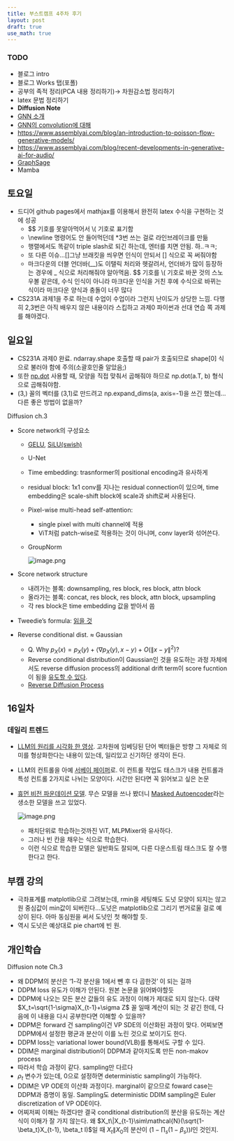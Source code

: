 ```yaml
---
title: 부스트캠프 4주차 후기
layout: post
draft: true
use_math: true
---
```


### TODO

- 블로그 intro
- 블로그 Works 탭(포폴)
- 공부의 족적 정리(PCA 내용 정리하기)→ 차원감소법 정리하기
- latex 문법 정리하기
- **Diffusion Note**
- [GNN 소개](https://distill.pub/2021/gnn-intro/)
- [GNN의 convolution에 대해](https://distill.pub/2021/understanding-gnns/)
- https://www.assemblyai.com/blog/an-introduction-to-poisson-flow-generative-models/
- https://www.assemblyai.com/blog/recent-developments-in-generative-ai-for-audio/
- [GraphSage](https://arxiv.org/abs/1706.02216?ref=assemblyai.com)
- Mamba

## 토요일

- 드디어 github pages에서 mathjax를 이용해서 완전히 latex 수식을 구현하는 것에 성공
    - $$ 기호를 못알아먹어서 \\( 기호로 표기함
    - \newline 명령어도 안 들어먹던데 \*3번 쓰는 걸로 라인브레이크를 만듦
    - 행렬에서도 똑같이 triple slash로 되긴 하는데, 엔터를 치면 안됨. 하..ㅋㅋ;
    - 또 다른 이슈…[]그냥 브래킷을 씌우면 인식이 안되서 \[\] 식으로 꼭 써줘야함
    - 마크다운의 더블 언더바(__)도 이탤릭 처리와 헷갈려서, 언더바가 많이 등장하는 경우에 \_ 식으로 처리해줘야 알아먹음. $$ 기호를 \\( 기호로 바꾼 것의 스노우볼 같은데, 수식 인식이 아니라 마크다운 인식을 거친 후에 수식으로 바뀌는 식이라 마크다운 양식과 충돌이 너무 많다
- CS231A 과제1을 주로 하는데 수업이 수업이라 그런지 난이도가 상당한 느낌. 다행히 2,3번은 아직 배우지 않은 내용이라 스킵하고 과제0 파이썬과 선대 연습 쪽 과제를 해야겠다.

## 일요일

- CS231A 과제0 완료. ndarray.shape 호출할 때 pair가 호출되므로 shape[0] 식으로 불러야 함에 주의(소괄호인줄 알았음;)
- 또한 [np.dot](http://np.dot) 사용할 때, 모양을 직접 맞춰서 곱해줘야 하므로 np.dot(a.T, b) 형식으로 곱해줘야함.
- (3,) 꼴의 벡터를 (3,1)로 만드려고 np.expand_dims(a, axis=-1)을 쓰긴 했는데…다른 좋은 방법이 없을까?

Diffusion ch.3

- Score network의 구성요소
    - [GELU](https://paperswithcode.com/method/gelu), [SiLU(swish)](https://paperswithcode.com/method/silu)
    - U-Net
    - Time embedding: trasnformer의 positional encoding과 유사하게
    - residual block: 1x1 conv를 지나는 residual connection이 있으며, time embedding은 scale-shift block에 scale과 shift로써 사용된다.
    - Pixel-wise multi-head self-attention:
        - single pixel with multi channel에 적용
        - ViT처럼 patch-wise로 적용하는 것이 아니며, conv layer와 섞어쓴다.
    - GroupNorm
        
        ![image.png](https://prod-files-secure.s3.us-west-2.amazonaws.com/ac84168d-557f-4919-b37f-2632c6456077/a55af6f1-b18a-4142-b142-46acd8e866c3/image.png)
        
- Score network structure
    - 내려가는 블록: downsampling, res block, res block, attn block
    - 올라가는 블록: concat, res block, res block, attn block, upsampling
    - 각 res block은 time embedding 값을 받아서 씀
- Tweedie’s formula: [읽을 것](https://alexxthiery.github.io/posts/reverse_and_tweedie/reverse_and_tweedie.html)
- Reverse conditional dist. $\approx$ Gaussian
    - Q. Why $p_X(x)=p_X(y)+\langle\nabla p_X(y), x-y\rangle +O(\|x-y\|^2)$?
    - Reverse conditional distribution이 Gaussian인 것을 유도하는 과정 자체에서도 reverse diffusion process의 additional drift term이 score fucntion이 됨을 [유도할 수 있다](https://alexxthiery.github.io/posts/reverse_and_tweedie/reverse_and_tweedie.html).
    - [Reverse Diffusion Process](https://www.notion.so/Reverse-diffusion-process-0cd41bccac244aacab4e73c496c817bc?pvs=21)

## 16일차

### 데일리 트렌드

- [LLM의 원리를 시각화 한 영상](https://x.com/Hamptonism/status/1827439848426500303). 고차원에 임베딩된 단어 벡터들은 방향 그 자체로 의미를 형상화한다는 내용이 있는데, 일리있고 신기하단 생각이 든다.
- LLM의 컨트롤을 아예 [서베이 페이퍼](https://huggingface.co/papers/2408.12599)로. 이 컨트롤 작업도 태스크가 내용 컨트롤과 특성 컨트롤 2가지로 나뉘는 모양이다. 시간만 된다면 꼭 읽어보고 싶은 논문
- [휴먼 비전 파운데이션 모델](https://huggingface.co/papers/2408.12569). 무슨 모델을 쓰나 봤더니 [Masked Autoencoder](https://arxiv.org/pdf/2111.06377)라는 생소한 모델을 쓰고 있었다.
    
    ![image.png](https://prod-files-secure.s3.us-west-2.amazonaws.com/ac84168d-557f-4919-b37f-2632c6456077/59c5d197-f7e6-4fa7-a306-47e3266cfbe8/image.png)
    
    - 패치단위로 학습하는것까진 ViT, MLPMixer와 유사하다.
    - 그러나 빈 칸을 채우는 식으로 학습한다.
    - 이런 식으로 학습한 모델은 일반화도 잘되며, 다른 다운스트림 태스크도 잘 수행한다고 한다.

## 부캠 강의

- 극좌표계를 matplotlib으로 그려보는데, rmin을 세팅해도 도넛 모양이 되지는 않고 원 중심값이 min값이 되버린다…도넛은 matplotlib으로 그리기 번거로울 걸로 예상이 된다. 아마 동심원을 써서 도넛인 첫 해야할 듯.
- 역시 도넛은 예상대로 pie chart에 빈 원.

## 개인학습

Diffusion note Ch.3

- 왜 DDPM의 분산은 ‘1-각 분산을 1에서 뺀 후 다 곱한것’ 이 되는 걸까
- DDPM loss 유도가 이해가 안된다. 원본 논문을 읽어봐야할듯
- DDPM에 나오는 모든 분산 값들의 유도 과정이 이해가 제대로 되지 않는다. 대략 $X_t=\sqrt{1-\sigma}X_{t-1}+\sigma Z$ 꼴 일때 계산이 되는 것 같긴 한데, 다음에 이 내용을 다시 공부한다면 이해할 수 있을까?
- DDPM은 forward 건 sampling이건 VP SDE의 이산화된 과정이 맞다. 어찌보면 DDPM에서 설정한 평균과 분산이 이를 노린 것으로 보이기도 한다.
- DDPM loss는 variational lower bound(VLB)를 통해서도 구할 수 있다.
- DDIM은 marginal distribution이 DDPM과 같아지도록 만든 non-makov process
- 따라서 학습 과정이 같다. sampling만 다르다
- $\rho_t$ 변수가 있는데, 0으로 설정하면 deterministic sampling이 가능하다.
- DDIM은 VP ODE의 이산화 과정이다. marginal이 같으므로 foward case는 DDPM과 증명이 동일. Sampling도 deterministic DDIM sampling은 Euler discretization of VP ODE이다.
- 어찌저찌 이해는 하겠다만 결국 conditional distribution의 분산을 유도하는 계산식이 이해가 잘 가지 않는다. 왜 $X_t\|X_{t-1}\sim\mathcal{N}(\sqrt{1-\beta_t}X_{t-1}, \beta_t I)$일 때 $X_t\|X_0$의 분산이 $(1-\prod_s (1-\beta_s))I$인 것인지.
